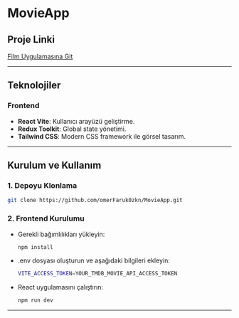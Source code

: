 # MovieApp

## Proje Linki

<a href="https://movie-app-ten-beryl-63.vercel.app/" target="_blank">Film Uygulamasına Git</a>

---

## Teknolojiler

### Frontend
- **React Vite**: Kullanıcı arayüzü geliştirme.
- **Redux Toolkit**: Global state yönetimi.
- **Tailwind CSS**: Modern CSS framework ile görsel tasarım.
---

## Kurulum ve Kullanım

### 1. Depoyu Klonlama

```bash
git clone https://github.com/omerFaruk0zkn/MovieApp.git
```

### 2. Frontend Kurulumu
- Gerekli bağımlılıkları yükleyin:
  ```bash
  npm install
  ```
- .env dosyası oluşturun ve aşağıdaki bilgileri ekleyin:
  ```bash
  VITE_ACCESS_TOKEN=YOUR_TMDB_MOVIE_API_ACCESS_TOKEN
  ```
- React uygulamasını çalıştırın:
  ```bash
  npm run dev
  ```

---
